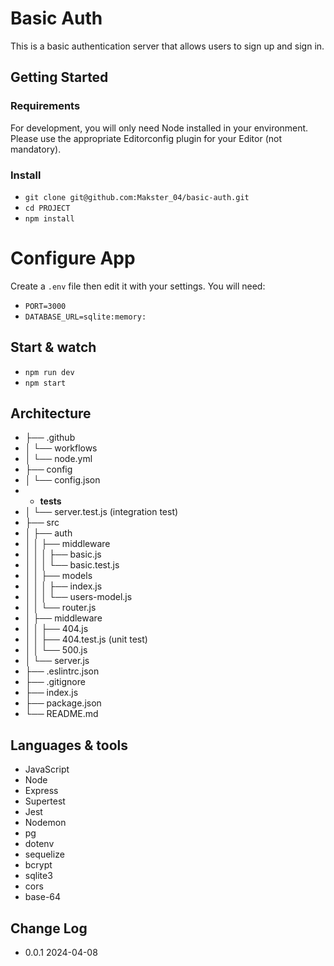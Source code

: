 # Basic Auth

This is a basic authentication server that allows users to sign up and sign in.

## Getting Started

### Requirements

For development, you will only need Node installed in your environment. Please use the appropriate Editorconfig plugin for your Editor (not mandatory).

### Install

* `git clone git@github.com:Makster_04/basic-auth.git`
* `cd PROJECT`
* `npm install`

# Configure App

Create a `.env` file then edit it with your settings. You will need:

* `PORT=3000`
* `DATABASE_URL=sqlite:memory:`


## Start & watch

* `npm run dev`
* `npm start`

## Architecture

* ├── .github
* │   └── workflows
* │       └── node.yml
* ├── config
* │   └── config.json
* * __tests__
* │   └── server.test.js (integration test)
* ├── src
* │   ├── auth
* │   │   ├── middleware
* │   │   │   ├── basic.js
* │   │   │   └── basic.test.js
* │   │   ├── models
* │   │   │   ├── index.js
* │   │   │   └── users-model.js
* │   │   └── router.js
* │   ├── middleware
* │   │   ├── 404.js
* │   │   ├── 404.test.js (unit test)
* │   │   └── 500.js
* │   └── server.js
* ├── .eslintrc.json
* ├── .gitignore
* ├── index.js
* ├── package.json
* └── README.md

## Languages & tools
* JavaScript
* Node
* Express
* Supertest
* Jest
* Nodemon
* pg
* dotenv
* sequelize
* bcrypt
* sqlite3
* cors
* base-64

## Change Log
* 0.0.1 2024-04-08